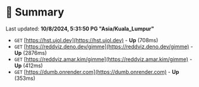 # 📖 Summary
Last updated: **10/8/2024, 5:31:50 PG "Asia/Kuala_Lumpur"**

- `GET` [https://hst.ujol.dev](https://hst.ujol.dev) - **Up** (708ms)
- `GET` [https://reddviz.deno.dev/gimme](https://reddviz.deno.dev/gimme) - **Up** (2876ms)
- `GET` [https://reddviz.amar.kim/gimme](https://reddviz.amar.kim/gimme) - **Up** (412ms)
- `GET` [https://dumb.onrender.com](https://dumb.onrender.com) - **Up** (353ms)
